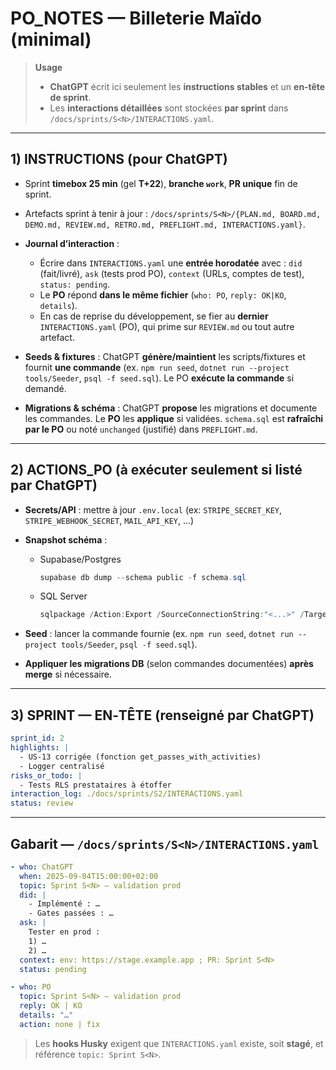 # PO_NOTES — Billeterie Maïdo (minimal)

> **Usage**
>
> - **ChatGPT** écrit ici seulement les **instructions stables** et un **en‑tête de sprint**.
> - Les **interactions détaillées** sont stockées **par sprint** dans `/docs/sprints/S<N>/INTERACTIONS.yaml`.

---

## 1) INSTRUCTIONS (pour ChatGPT)

- Sprint **timebox 25 min** (gel **T+22**), **branche `work`**, **PR unique** fin de sprint.
- Artefacts sprint à tenir à jour : `/docs/sprints/S<N>/{PLAN.md, BOARD.md, DEMO.md, REVIEW.md, RETRO.md, PREFLIGHT.md, INTERACTIONS.yaml}`.
- **Journal d’interaction** :
  - Écrire dans `INTERACTIONS.yaml` une **entrée horodatée** avec : `did` (fait/livré), `ask` (tests prod PO), `context` (URLs, comptes de test), `status: pending`.
  - Le **PO** répond **dans le même fichier** (`who: PO`, `reply: OK|KO`, `details`).
  - En cas de reprise du développement, se fier au **dernier** `INTERACTIONS.yaml` (PO), qui prime sur `REVIEW.md` ou tout autre artefact.

- **Seeds & fixtures** : ChatGPT **génère/maintient** les scripts/fixtures et fournit **une commande** (ex. `npm run seed`, `dotnet run --project tools/Seeder`, `psql -f seed.sql`). Le PO **exécute la commande** si demandé.
- **Migrations & schéma** : ChatGPT **propose** les migrations et documente les commandes. Le **PO** les **applique** si validées. `schema.sql` est **rafraîchi par le PO** ou noté `unchanged` (justifié) dans `PREFLIGHT.md`.

---

## 2) ACTIONS_PO (à exécuter seulement si listé par ChatGPT)

- **Secrets/API** : mettre à jour `.env.local` (ex: `STRIPE_SECRET_KEY`, `STRIPE_WEBHOOK_SECRET`, `MAIL_API_KEY`, …)
- **Snapshot schéma** :
  - Supabase/Postgres

    ```powershell
    supabase db dump --schema public -f schema.sql
    ```

  - SQL Server

    ```powershell
    sqlpackage /Action:Export /SourceConnectionString:"<...>" /TargetFile:schema.sql
    ```

- **Seed** : lancer la commande fournie (ex. `npm run seed`, `dotnet run --project tools/Seeder`, `psql -f seed.sql`).
- **Appliquer les migrations DB** (selon commandes documentées) **après merge** si nécessaire.

---

## 3) SPRINT — EN‑TÊTE (renseigné par ChatGPT)

```yaml
sprint_id: 2
highlights: |
  - US-13 corrigée (fonction get_passes_with_activities)
  - Logger centralisé
risks_or_todo: |
  - Tests RLS prestataires à étoffer
interaction_log: ./docs/sprints/S2/INTERACTIONS.yaml
status: review
```

---

## Gabarit — `/docs/sprints/S<N>/INTERACTIONS.yaml`

```yaml
- who: ChatGPT
  when: 2025-09-04T15:00:00+02:00
  topic: Sprint S<N> — validation prod
  did: |
    - Implémenté : …
    - Gates passées : …
  ask: |
    Tester en prod :
    1) …
    2) …
  context: env: https://stage.example.app ; PR: Sprint S<N>
  status: pending

- who: PO
  topic: Sprint S<N> — validation prod
  reply: OK | KO
  details: "…"
  action: none | fix
```

> Les **hooks Husky** exigent que `INTERACTIONS.yaml` existe, soit **stagé**, et référence `topic: Sprint S<N>`.
